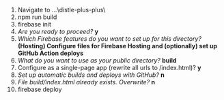 1. Navigate to ...\distle-plus-plus\
2. npm run build
3. firebase init
4. *Are you ready to proceed?* **y**
5. *Which Firebase features do you want to set up for this directory?* **(Hosting) Configure files for Firebase Hosting and (optionally) set up GitHub Action deploys**
6. *What do you want to use as your public directory?* **build**
7. Configure as a single-page app (rewrite all urls to /index.html)? **y**
8. *Set up automatic builds and deploys with GitHub?* **n**
9. *File build/index.html already exists. Overwrite?* **n**
10. firebase deploy
